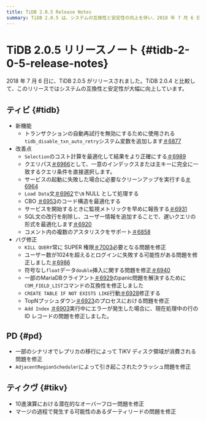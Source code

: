 ```yaml
---
title: TiDB 2.0.5 Release Notes
summary: TiDB 2.0.5 は、システムの互換性と安定性の向上を伴い、2018 年 7 月 6 日にリリースされました。新機能には、tidb_disable_txn_auto_retry` システム変数が含まれます。バグ修正により、ユーザー ログイン、データ挿入、コマンドの互換性に関する問題が修正されました。PD と TiKV のさまざまな問題も修正されました。
---
```


# TiDB 2.0.5 リリースノート {#tidb-2-0-5-release-notes}

2018 年 7 月 6 日に、TiDB 2.0.5 がリリースされました。TiDB 2.0.4 と比較して、このリリースではシステムの互換性と安定性が大幅に向上しています。

## ティビ {#tidb}

-   新機能
    -   トランザクションの自動再試行を無効にするために使用される`tidb_disable_txn_auto_retry`システム変数を追加します[＃6877](https://github.com/pingcap/tidb/pull/6877)
-   改善点
    -   `Selection`のコスト計算を最適化して結果をより正確にする[＃6989](https://github.com/pingcap/tidb/pull/6989)
    -   クエリパス[＃6966](https://github.com/pingcap/tidb/pull/6966)として、一意のインデックスまたは主キーに完全に一致するクエリ条件を直接選択します。
    -   サービスの起動に失敗した場合に必要なクリーンアップを実行する[＃6964](https://github.com/pingcap/tidb/pull/6964)
    -   `Load Data`文[＃6962](https://github.com/pingcap/tidb/pull/6962)で`\N` NULL として処理する
    -   CBO [＃6953](https://github.com/pingcap/tidb/pull/6953)のコード構造を最適化する
    -   サービスを開始するときに監視メトリックを早めに報告する[＃6931](https://github.com/pingcap/tidb/pull/6931)
    -   SQL文の改行を削除し、ユーザー情報を追加することで、遅いクエリの形式を最適化します[＃6920](https://github.com/pingcap/tidb/pull/6920)
    -   コメント内の複数のアスタリスクをサポート[＃6858](https://github.com/pingcap/tidb/pull/6858)
-   バグ修正
    -   `KILL QUERY`常に SUPER 権限[＃7003](https://github.com/pingcap/tidb/pull/7003)必要となる問題を修正
    -   ユーザー数が1024を超えるとログインに失敗する可能性がある問題を修正しました[＃6986](https://github.com/pingcap/tidb/pull/6986)
    -   符号なし`float`データ`double`挿入に関する問題を修正[＃6940](https://github.com/pingcap/tidb/pull/6940)
    -   一部のMariaDBクライアント[＃6929](https://github.com/pingcap/tidb/pull/6929)のpanic問題を解決するために`COM_FIELD_LIST`コマンドの互換性を修正しました
    -   `CREATE TABLE IF NOT EXISTS LIKE`行動[＃6928](https://github.com/pingcap/tidb/pull/6928)修正する
    -   TopNプッシュダウン[＃6923](https://github.com/pingcap/tidb/pull/6923)のプロセスにおける問題を修正
    -   `Add Index` [＃6903](https://github.com/pingcap/tidb/pull/6903)実行中にエラーが発生した場合に、現在処理中の行の ID レコードの問題を修正しました。

## PD {#pd}

-   一部のシナリオでレプリカの移行によって TiKV ディスク領域が消費される問題を修正
-   `AdjacentRegionScheduler`によって引き起こされたクラッシュ問題を修正

## ティクヴ {#tikv}

-   10進演算における潜在的なオーバーフロー問題を修正
-   マージの過程で発生する可能性のあるダーティリードの問題を修正
